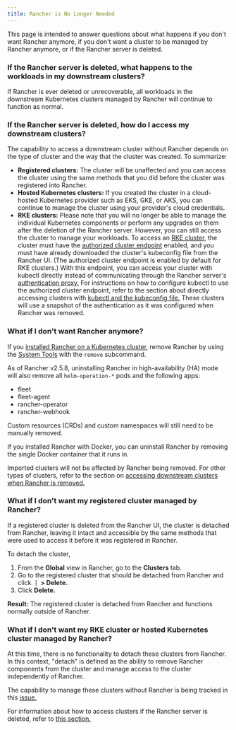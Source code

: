 ```yaml
---
title: Rancher is No Longer Needed
---
```


This page is intended to answer questions about what happens if you don't want Rancher anymore, if you don't want a cluster to be managed by Rancher anymore, or if the Rancher server is deleted.


### If the Rancher server is deleted, what happens to the workloads in my downstream clusters?

If Rancher is ever deleted or unrecoverable, all workloads in the downstream Kubernetes clusters managed by Rancher will continue to function as normal.

### If the Rancher server is deleted, how do I access my downstream clusters?

The capability to access a downstream cluster without Rancher depends on the type of cluster and the way that the cluster was created. To summarize:

- **Registered clusters:** The cluster will be unaffected and you can access the cluster using the same methods that you did before the cluster was registered into Rancher.
- **Hosted Kubernetes clusters:** If you created the cluster in a cloud-hosted Kubernetes provider such as EKS, GKE, or AKS, you can continue to manage the cluster using your provider's cloud credentials.
- **RKE clusters:** Please note that you will no longer be able to manage the individual Kubernetes components or perform any upgrades on them after the deletion of the Rancher server. However, you can still access the cluster to manage your workloads. To access an [RKE cluster,](../pages-for-subheaders/launch-kubernetes-with-rancher.md) the cluster must have the [authorized cluster endpoint](../pages-for-subheaders/rancher-manager-architecture.md#4-authorized-cluster-endpoint) enabled, and you must have already downloaded the cluster's kubeconfig file from the Rancher UI. (The authorized cluster endpoint is enabled by default for RKE clusters.) With this endpoint, you can access your cluster with kubectl directly instead of communicating through the Rancher server's [authentication proxy.](../pages-for-subheaders/rancher-manager-architecture.md#1-the-authentication-proxy) For instructions on how to configure kubectl to use the authorized cluster endpoint, refer to the section about directly accessing clusters with [kubectl and the kubeconfig file.](../how-to-guides/advanced-user-guides/manage-clusters/access-clusters/use-kubectl-and-kubeconfig.md#authenticating-directly-with-a-downstream-cluster) These clusters will use a snapshot of the authentication as it was configured when Rancher was removed.

### What if I don't want Rancher anymore?

If you [installed Rancher on a Kubernetes cluster,](../pages-for-subheaders/install-upgrade-on-a-kubernetes-cluster.md) remove Rancher by using the [System Tools](../reference-guides/system-tools.md) with the `remove` subcommand.

As of Rancher v2.5.8, uninstalling Rancher in high-availability (HA) mode will also remove all `helm-operation-*` pods and the following apps:

- fleet
- fleet-agent
- rancher-operator
- rancher-webhook

Custom resources (CRDs) and custom namespaces will still need to be manually removed.

If you installed Rancher with Docker, you can uninstall Rancher by removing the single Docker container that it runs in.

Imported clusters will not be affected by Rancher being removed. For other types of clusters, refer to the section on [accessing downstream clusters when Rancher is removed.](#if-the-rancher-server-is-deleted-how-do-i-access-my-downstream-clusters)

### What if I don't want my registered cluster managed by Rancher?

If a registered cluster is deleted from the Rancher UI, the cluster is detached from Rancher, leaving it intact and accessible by the same methods that were used to access it before it was registered in Rancher.

To detach the cluster,

1. From the **Global** view in Rancher, go to the **Clusters** tab.
2. Go to the registered cluster that should be detached from Rancher and click **&#8942; > Delete.**
3. Click **Delete.**

**Result:** The registered cluster is detached from Rancher and functions normally outside of Rancher.

### What if I don't want my RKE cluster or hosted Kubernetes cluster managed by Rancher?

At this time, there is no functionality to detach these clusters from Rancher. In this context, "detach" is defined as the ability to remove Rancher components from the cluster and manage access to the cluster independently of Rancher.

The capability to manage these clusters without Rancher is being tracked in this [issue.](https://github.com/rancher/rancher/issues/25234)

For information about how to access clusters if the Rancher server is deleted, refer to [this section.](#if-the-rancher-server-is-deleted-how-do-i-access-my-downstream-clusters)
